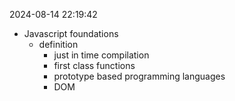 2024-08-14 22:19:42
- Javascript foundations
    - definition
        - just in time compilation
        - first class functions
        - prototype based programming languages
        - DOM